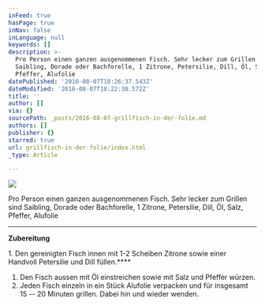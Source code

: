 ```yaml
---
inFeed: true
hasPage: true
inNav: false
inLanguage: null
keywords: []
description: >-
  Pro Person einen ganzen ausgenommenen Fisch. Sehr lecker zum Grillen sind
  Saibling, Dorade oder Bachforelle, 1 Zitrone, Petersilie, Dill, Öl, Salz,
  Pfeffer, Alufolie
datePublished: '2016-08-07T18:26:37.543Z'
dateModified: '2016-08-07T18:22:30.572Z'
title: ''
author: []
via: {}
sourcePath: _posts/2016-08-07-grillfisch-in-der-folie.md
authors: []
publisher: {}
starred: true
url: grillfisch-in-der-folie/index.html
_type: Article

---
```

![](https://the-grid-user-content.s3-us-west-2.amazonaws.com/26b0131f-ef10-404d-9db9-bf6928bad2b1.jpg)

Pro Person einen ganzen ausgenommenen Fisch. Sehr lecker zum Grillen sind Saibling, Dorade oder Bachforelle, 1 Zitrone, Petersilie, Dill, Öl, Salz, Pfeffer, Alufolie

****

**Zubereitung**

1\. Den gereinigten Fisch innen mit 1-2 Scheiben Zitrone sowie einer Handvoll Petersilie und Dill füllen.****

1. Den Fisch aussen mit Öl einstreichen sowie mit Salz und Pfeffer würzen.
2. Jeden Fisch einzeln in ein Stück Alufolie verpacken und für insgesamt 15 -- 20 Minuten grillen. Dabei hin und wieder wenden.